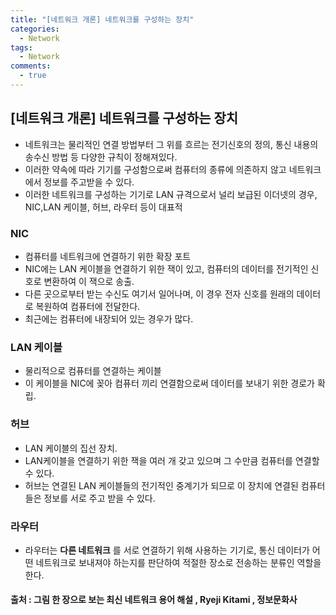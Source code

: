 ```yaml
---
title: "[네트워크 개론] 네트워크를 구성하는 장치"
categories:
  - Network
tags:
  - Network
comments:
  - true
---
```

## [네트워크 개론] 네트워크를 구성하는 장치
* 네트워크는 물리적인 연결 방법부터 그 위를 흐르는 전기신호의 정의, 통신 내용의 송수신 방법 등 다양한 규칙이 정해져있다.
* 이러한 약속에 따라 기기를 구성함으로써 컴퓨터의 종류에 의존하지 않고 네트워크에서 정보를 주고받을 수 있다.
* 이러한 네트워크를 구성하는 기기로 LAN 규격으로서 널리 보급된 이더넷의 경우, NIC,LAN 케이블, 허브, 라우터 등이 대표적

### NIC
* 컴퓨터를 네트워크에 연결하기 위한 확장 포트
* NIC에는 LAN 케이블을 연결하기 위한 잭이 있고, 컴퓨터의 데이터를 전기적인 신호로 변환하여 이 잭으로 송출.
* 다른 곳으로부터 받는 수신도 여기서 일어나며, 이 경우 전자 신호를 원래의 데이터로 복원하여 컴퓨터에 전달한다.
* 최근에는 컴퓨터에 내장되어 있는 경우가 많다.

### LAN 케이블
* 물리적으로 컴퓨터를 연결하는 케이블
* 이 케이블을 NIC에 꽂아 컴퓨터 끼리 연결함으로써 데이터를 보내기 위한 경로가 확립.

### 허브
* LAN 케이블의 집선 장치.
* LAN케이블을 연결하기 위한 잭을 여러 개 갖고 있으며 그 수만큼 컴퓨터를 연결할 수 있다.
* 허브는 연결된 LAN 케이블들의 전기적인 중계기가 되므로 이 장치에 연결된 컴퓨터들은 정보를 서로 주고 받을 수 있다.

### 라우터
* 라우터는 __다른 네트워크__ 를 서로 연결하기 위해 사용하는 기기로, 통신 데이터가 어떤 네트워크로 보내져야 하는지를 판단하여 적절한 장소로 전송하는 분류인 역할을 한다.

#### 출처 : 그림 한 장으로 보는 최신 네트워크 용어 해설 , Ryeji Kitami , 정보문화사
